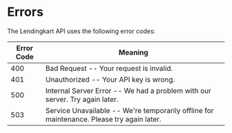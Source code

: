 # Errors

The Lendingkart API uses the following error codes:

Error Code | Meaning
---------- | -------
400 | Bad Request -- Your request is invalid.
401 | Unauthorized -- Your API key is wrong.
500 | Internal Server Error -- We had a problem with our server. Try again later.
503 | Service Unavailable -- We're temporarily offline for maintenance. Please try again later.
